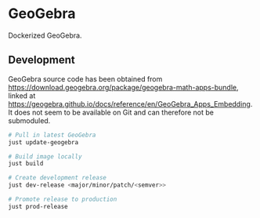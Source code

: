 # GeoGebra

Dockerized GeoGebra.

## Development

GeoGebra source code has been obtained from https://download.geogebra.org/package/geogebra-math-apps-bundle, linked at https://geogebra.github.io/docs/reference/en/GeoGebra_Apps_Embedding. It does not seem to be available on Git and can therefore not be submoduled.

```bash
# Pull in latest GeoGebra
just update-geogebra

# Build image locally
just build

# Create development release
just dev-release <major/minor/patch/<semver>>

# Promote release to production
just prod-release
```
